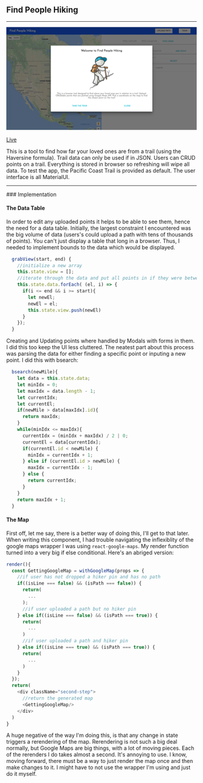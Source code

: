 ## Find People Hiking
<hr>
<img src="find_people_hiking.png">

[Live](https://tchesnutt.github.io/find-people-hiking/)

This is a tool to find how far your loved ones are from a trail (using the Haversine formula). Trail data can only be used if in JSON. Users can CRUD points on a trail. Everything is stored in browser so refreshing will wipe all data. To test the app, the Pacific Coast Trail is provided as default. The user interface is all MaterialUI.
<hr>
### Implementation

####  The Data Table
In order to edit any uploaded points it helps to be able to see them, hence the need for a data table. Initially, the largest constraint I encountered was the big volume of data (users's could upload a path with tens of thousands of points). You can't just display a table that long in a browser. Thus, I needed to implement bounds to the data which would be displayed.

```javascript
  grabView(start, end) {
    //initialize a new array
    this.state.view = [];
    //iterate through the data and put all points in if they were between the bounds
    this.state.data.forEach( (el, i) => {
      if(i <= end && i >= start){
        let newEl;
        newEl = el;
        this.state.view.push(newEl)
      }
    });
  }
```

Creating and Updating points where handled by Modals with forms in them. I did this too keep the UI less cluttered. The neatest part about this process was parsing the data for either finding a specific point or inputing a new point. I did this with bsearch:

```javascript
  bsearch(newMile){
    let data = this.state.data;
    let minIdx = 0;
    let maxIdx = data.length - 1;
    let currentIdx;
    let currentEl;
    if(newMile > data[maxIdx].id){
      return maxIdx;
    }
    while(minIdx <= maxIdx){
      currentIdx = (minIdx + maxIdx) / 2 | 0;
      currentEl = data[currentIdx];
      if(currentEl.id < newMile) {
        minIdx = currentIdx + 1;
      } else if (currentEl.id > newMile) {
        maxIdx = currentIdx - 1;
      } else {
        return currentIdx;
      }
    }
    return maxIdx + 1;
  }
```

#### The Map
First off, let me say, there is a better way of doing this, I'll get to that later. When writing this component, I had trouble navigating the inflexiblity of the google maps wrapper I was using `react-google-maps`. My render function turned into a very big if else conditional. Here's an abriged version:
```javascript
render(){
  const GettingGoogleMap = withGoogleMap(props => {
    //if user has not dropped a hiker pin and has no path
    if((isLine === false) && (isPath === false)) {
      return(
        ...
      );
      //if user uploaded a path but no hiker pin
    } else if((isLine === false) && (isPath === true)) {
      return(
        ...
      )
      //if user uploaded a path and hiker pin
    } else if((isLine === true) && (isPath === true)) {
      return(
        ...
      )
    }
  });
  return(
    <div className="second-step">
      //return the generated map
      <GettingGoogleMap/>
    </div>
  )
}
```
A huge negative of the way I'm doing this, is that any change in state triggers a rerendering of the map. Rerendering is not such a big deal normally, but Google Maps are big things, with a lot of moving pieces. Each of the rerenders I do takes almost a second. It's annoying to use. I know, moving forward, there must be a way to just render the map once and then make changes to it. I might have to not use the wrapper I'm using and just do it myself.
